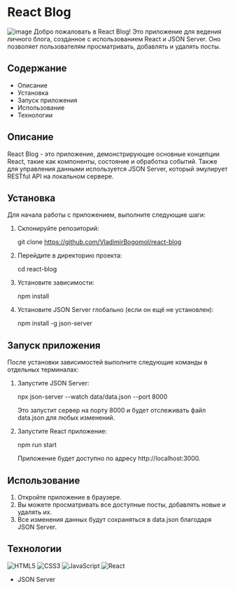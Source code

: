 # React Blog
![image](https://github.com/user-attachments/assets/17c27261-52d2-4534-9639-fee77495190c)
Добро пожаловать в React Blog! Это приложение для ведения личного блога, созданное с использованием React и JSON Server. Оно позволяет пользователям просматривать, добавлять и удалять посты.

## Содержание

- Описание
- Установка
- Запуск приложения
- Использование
- Технологии

## Описание

React Blog - это приложение, демонстрирующее основные концепции React, такие как компоненты, состояние и обработка событий. Также для управления данными используется JSON Server, который эмулирует RESTful API на локальном сервере.

## Установка

Для начала работы с приложением, выполните следующие шаги:

1. Склонируйте репозиторий:

   
   git clone https://github.com/VladimirBogomol/react-blog
   

2. Перейдите в директорию проекта:

   
   cd react-blog
   

3. Установите зависимости:

   
   npm install
   

4. Установите JSON Server глобально (если он ещё не установлен):

   
   npm install -g json-server
   

## Запуск приложения

После установки зависимостей выполните следующие команды в отдельных терминалах:

1. Запустите JSON Server:

   
   npx json-server --watch data/data.json --port 8000
   

   Это запустит сервер на порту 8000 и будет отслеживать файл data.json для любых изменений.

2. Запустите React приложение:

   
   npm run start
   

   Приложение будет доступно по адресу http://localhost:3000.

## Использование

1. Откройте приложение в браузере.
2. Вы можете просматривать все доступные посты, добавлять новые и удалять их.
3. Все изменения данных будут сохраняться в data.json благодаря JSON Server.

## Технологии
![HTML5](https://img.shields.io/badge/html5-%23E34F26.svg?style=for-the-badge&logo=html5&logoColor=white)
![CSS3](https://img.shields.io/badge/css3-%231572B6.svg?style=for-the-badge&logo=css3&logoColor=white)
![JavaScript](https://img.shields.io/badge/javascript-%23323330.svg?style=for-the-badge&logo=javascript&logoColor=%23F7DF1E)
![React](https://img.shields.io/badge/react-%2320232a.svg?style=for-the-badge&logo=react&logoColor=%2361DAFB)
- JSON Server
